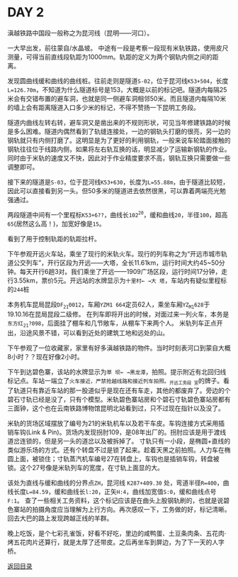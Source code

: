 
# DAY 2

滇越铁路中国段一般称之为昆河线（昆明——河口）。

一大早出发，前往蒙自/水晶坡。
中途有一段是考察一段现有米轨铁路，使用皮尺测量，可得当前直线段轨距为1000mm。轨距的定义为两个钢轨内侧之间的距离。

发现圆曲线缓和曲线的曲线桩。往前走则是隧道`S-02`，位于昆河线`K53+504`，长度`L=126.70m`，不知道为什么隧道标号是153，大概是以前的标记吧。隧道内每隔25米会有交错布置的避车洞，也就是同一侧避车洞相邻50米。而且隧道内每隔10米的墙上会有距离隧道入口多少米的标记，不得不赞扬一下昆明工务段。

隧道内曲线左转右转，避车洞又是凿出来的不规则形状，可见当年修建铁路的时候是多么困难。隧道内偶然看到了轨缝连接处，一边的钢轨头打磨的很亮，另一边的钢轨就只有内侧打磨了。这明显是为了更好的利用钢轨，一般来说车轮踏面接触的钢轨往往位于线路内侧，如果将左右轨互换的话，明显减少了运输新钢轨的作业。同时由于米轨的速度又不快，因此对于作业精度要求不高，钢轨互换只需要做一些调整即可。

接下来的隧道是`S-03`，位于昆河线`K53+630`，长度为`L=55.88m`，由于隧道比较短，因此可以直接看到另一头。但50多米的隧道进去依然很黑，可以靠着两端亮光勉强通过。

两段隧道中间有一个里程标`K53+6??`，曲线长`102`<sup>`20`</sup>，缓和曲线`20`，半径`100`，超高`65`(居然这么高！)，加宽好像是`15`。

看到了用于控制轨距的轨距拉杆。

下午参观开远火车站，乘坐了现行的米轨火车。现行的列车称之为“开远市城市轨道公交列车”，开行区段为开远——大塔，全长11.61km，运行时间大约45~50分钟。每天开行6趟3对。我们乘坐了开远——1909广场区段，运行时间17分钟，走行3.55km，票价5元。开远站的水牌显示为`十里村← →大 塔`，车站内有疑似里程标的`244`桩

本务机车昆局昆段`DF`<sub>`21`</sub>`0012`，车厢`YZM1 664`定员62人，乘坐车厢`YZ`<sub>`M1`</sub>`628`于19.10.16在昆局昆段二级修。
在列车即将开出的时候，对面过来一列火车，本务是`东方红`<sub>`21`</sub>`?098`，后面挂了棚车和几节敞车，从棚车下来两个人。
米轨列车正点开出，沿途风景不错，可以看到近处的建筑工地和远处的山。

下午参观了一位收藏家，家里有好多滇越铁路的物件。当时时刻表河口到蒙自大概8小时？？现在好像2小时。

下午到达碧色寨，该站的水牌显示为`草 坝← →黑龙潭`，拍照。提示附近有北回归线标记点。车站一端立了`火车接近，严禁抢越线路和接近列车拍照。`<sub>`开远工务段 宣`</sub>的牌子。看了轨道只有靠近车站的那一股道似乎是现在还有车走，其他的都废弃了。旁边的个碧石寸轨已经是没了，只有个模型。米轨碧色寨站房和个碧石寸轨碧色寨站房都有三面钟，这个也在云南铁路博物馆昆明北站看到过，只不过现在指针以及没了。

米轨的货场区域摆放了编号为21的米轨机车以及若干车皮。车钩连接方式采用插销车钩(Link & Pin)。货场内发现拐肘109，是08年出厂的。拐肘应该是用于渡线道岔连锁的，但是另一头的道岔以及被拆掉了。
寸轨只有一小段，是椭圆+直线的类似游乐场的方式。还有个转盘不过是锁了起来。趁着天黑之前拍照。人力车在椭圆上面，被锁住；寸轨蒸汽机车编号27在转盘上，车钩也是插销车钩，转盘被锁。这个27号像是米轨列车的宽度，在寸轨上面显的大。

该处为直线与缓和曲线的分界点`ZH`，昆河线 `K287+409.30` 处，弯道半径`R=400`，曲线长度`L=84.59`，缓和曲线长`l:20`，正矢`H:4`，曲线加宽值`S:0`，缓和曲线点号`F:1`。
查了一些相关工务资料，这个标记应该是在曲头上股钢轨刷的，也就是说碧色寨站的拍摄角度应当理解为上行方向。再次感叹一下，工务做的好，标记清晰。
回去大巴的路上发现跨越正线的羊群。

晚上吃饭，是个七彩孔雀饭，好看不好吃，里边的咸鸭蛋、土豆条肉条、五花肉·烤五花肉片还算行，就是太厚了还带皮。之后再坐车到屏边，为了下一天的人字桥。



[返回目录](README.md)
